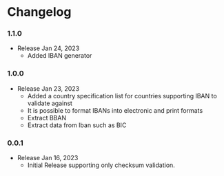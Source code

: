 Changelog
=========

### 1.1.0

* Release Jan 24, 2023
  * Added IBAN generator

### 1.0.0

* Release Jan 23, 2023
    * Added a country specification list for countries supporting IBAN to validate against
    * It is possible to format IBANs into electronic and print formats
    * Extract BBAN
    * Extract data from Iban such as BIC

### 0.0.1

* Release Jan 16, 2023
    * Initial Release supporting only checksum validation.

